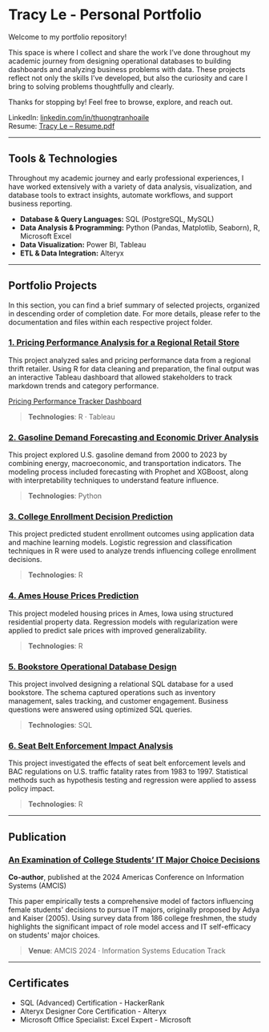 # Tracy Le - Personal Portfolio

Welcome to my portfolio repository!

This space is where I collect and share the work I’ve done throughout my academic journey from designing operational databases to building dashboards and analyzing business problems with data. These projects reflect not only the skills I’ve developed, but also the curiosity and care I bring to solving problems thoughtfully and clearly.

Thanks for stopping by! Feel free to browse, explore, and reach out.

LinkedIn: [linkedin.com/in/thuongtranhoaile](https://www.linkedin.com/in/thuongtranhoaile/)  
Resume: [Tracy Le – Resume.pdf](./tracy-le-resume.pdf)


---


## Tools & Technologies
Throughout my academic journey and early professional experiences, I have worked extensively with a variety of data analysis, visualization, and database tools to extract insights, automate workflows, and support business reporting.

- **Database & Query Languages:** SQL (PostgreSQL, MySQL)  
- **Data Analysis & Programming:** Python (Pandas, Matplotlib, Seaborn), R, Microsoft Excel
- **Data Visualization:** Power BI, Tableau  
- **ETL & Data Integration:** Alteryx

---

## Portfolio Projects

In this section, you can find a brief summary of selected projects, organized in descending order of completion date. For more details, please refer to the documentation and files within each respective project folder.

### [1. Pricing Performance Analysis for a Regional Retail Store](./pricing-performance-analysis)  
This project analyzed sales and pricing performance data from a regional thrift retailer. Using R for data cleaning and preparation, the final output was an interactive Tableau dashboard that allowed stakeholders to track markdown trends and category performance. 

[Pricing Performance Tracker Dashboard](https://public.tableau.com/app/profile/thuong.le1526/viz/PricingPerformanceTracker/Dashboard)
> **Technologies**: R · Tableau

### [2. Gasoline Demand Forecasting and Economic Driver Analysis](./gasoline-demand-forecasting)  
This project explored U.S. gasoline demand from 2000 to 2023 by combining energy, macroeconomic, and transportation indicators. The modeling process included forecasting with Prophet and XGBoost, along with interpretability techniques to understand feature influence.  
> **Technologies**: Python

### [3. College Enrollment Decision Prediction](./college-enrollment-decision-prediction)  
This project predicted student enrollment outcomes using application data and machine learning models. Logistic regression and classification techniques in R were used to analyze trends influencing college enrollment decisions.  
> **Technologies**: R

### [4. Ames House Prices Prediction](./ames-house-prices-prediction)  
This project modeled housing prices in Ames, Iowa using structured residential property data. Regression models with regularization were applied to predict sale prices with improved generalizability.  
> **Technologies**: R

### [5. Bookstore Operational Database Design](./bookstore-operational-database-design)  
This project involved designing a relational SQL database for a used bookstore. The schema captured operations such as inventory management, sales tracking, and customer engagement. Business questions were answered using optimized SQL queries.  
> **Technologies**: SQL

### [6. Seat Belt Enforcement Impact Analysis](./seatbelt-enforcement-impact-analysis) 
This project investigated the effects of seat belt enforcement levels and BAC regulations on U.S. traffic fatality rates from 1983 to 1997. Statistical methods such as hypothesis testing and regression were applied to assess policy impact.  
> **Technologies**: R

---

## Publication

### [An Examination of College Students’ IT Major Choice Decisions ](https://aisel.aisnet.org/amcis2024/is_education/is_education/14/)
**Co-author**, published at the 2024 Americas Conference on Information Systems (AMCIS)

This paper empirically tests a comprehensive model of factors influencing female students' decisions to pursue IT majors, originally proposed by Adya and Kaiser (2005). Using survey data from 186 college freshmen, the study highlights the significant impact of role model access and IT self-efficacy on students' major choices. 

> **Venue**: AMCIS 2024 · Information Systems Education Track

---

## Certificates
- SQL (Advanced) Certification - HackerRank
- Alteryx Designer Core Certification - Alteryx
- Microsoft Office Specialist: Excel Expert - Microsoft


